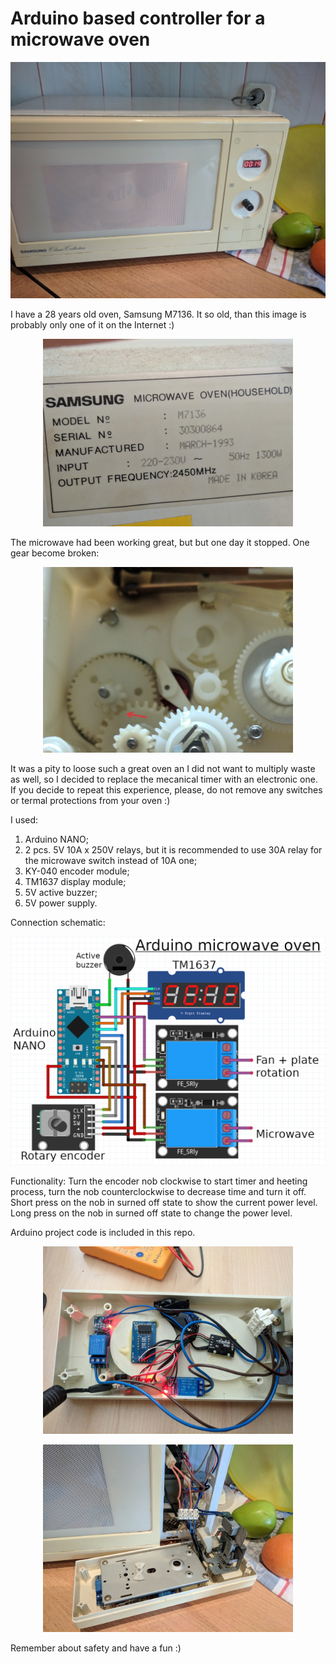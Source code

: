 # Arduino based controller for a microwave oven

<p align="center">
  <img src="images/1.jpg?raw=true" width="600" title="Microwave after modification">
</p>

I have a 28 years old oven, Samsung M7136. It so old, than this image is probably only one of it on the Internet :)

<p align="center">
  <img src="images/5.jpg?raw=true" width="400" title="Samsung M7136">
</p>

The microwave had been working great, but but one day it stopped. One gear become broken:

<p align="center">
  <img src="images/4.jpg?raw=true" width="400" title="broken mechanism">
</p>

It was a pity to loose such a great oven an I did not want to multiply waste as well, so I decided to replace the mecanical timer with an electronic one.
If you decide to repeat this experience, please, do not remove any switches or termal protections from your oven :)

I used:
1. Arduino NANO;
2. 2 pcs. 5V 10A x 250V relays, but it is recommended to use 30A relay for the microwave switch instead of 10A one;
3. KY-040 encoder module;
4. TM1637 display module;
5. 5V active buzzer;
6. 5V power supply.

Connection schematic:

<p align="center">
  <img src="images/schem.png?raw=true" width="600" title="Microwave after modification">
</p>

Functionality:
Turn the encoder nob clockwise to start timer and heeting process, turn the nob counterclockwise to decrease time and turn it off. Short press on the nob in surned off state to show the current power level. Long press on the nob in surned off state to change the power level.

Arduino project code is included in this repo.
<p align="center">
  <img src="images/2.jpg?raw=true" width="400" title="Samsung M7136">
</p>

<p align="center">
  <img src="images/3.jpg?raw=true" width="400" title="Samsung M7136">
</p>

 Remember about safety and have a fun :)
